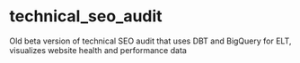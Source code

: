 # technical_seo_audit
Old beta version of technical SEO audit that uses DBT and BigQuery for ELT, visualizes website health and performance data
